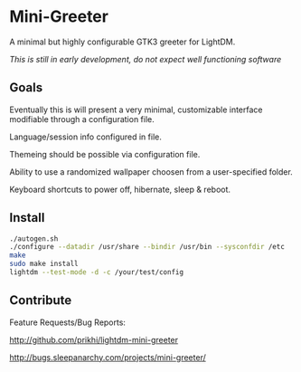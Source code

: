 # Mini-Greeter

A minimal but highly configurable GTK3 greeter for LightDM.

*This is still in early development, do not expect well functioning software*

## Goals

Eventually this is will present a very minimal, customizable interface
modifiable through a configuration file.

Language/session info configured in file.

Themeing should be possible via configuration file.

Ability to use a randomized wallpaper choosen from a user-specified folder.

Keyboard shortcuts to power off, hibernate, sleep & reboot.

## Install

```sh
./autogen.sh
./configure --datadir /usr/share --bindir /usr/bin --sysconfdir /etc
make
sudo make install
lightdm --test-mode -d -c /your/test/config
```

## Contribute

Feature Requests/Bug Reports:

http://github.com/prikhi/lightdm-mini-greeter

http://bugs.sleepanarchy.com/projects/mini-greeter/
